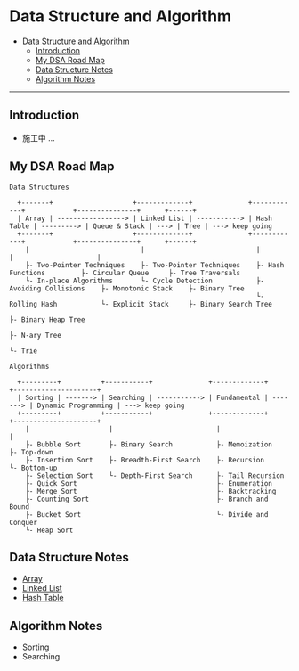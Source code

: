 # Data Structure and Algorithm

- [Data Structure and Algorithm](#data-structure-and-algorithm)
  - [Introduction](#introduction)
  - [My DSA Road Map](#my-dsa-road-map)
  - [Data Structure Notes](#data-structure-notes)
  - [Algorithm Notes](#algorithm-notes)

---
## Introduction

- 施工中 ...

## My DSA Road Map

```
Data Structures

  +-------+                    +-------------+              +------------+            +---------------+      +------+
  | Array | -----------------> | Linked List | -----------> | Hash Table | ---------> | Queue & Stack | ---> | Tree | ---> keep going
  +-------+                    +-------------+              +------------+            +---------------+      +------+
    |                            |                            |                         |                     |
    ├- Two-Pointer Techniques    ├- Two-Pointer Techniques    ├- Hash Functions         ├- Circular Queue     ├- Tree Traversals
    └- In-place Algorithms       └- Cycle Detection           ├- Avoiding Collisions    ├- Monotonic Stack    ├- Binary Tree
                                                              └- Rolling Hash           └- Explicit Stack     ├- Binary Search Tree
                                                                                                              ├- Binary Heap Tree
                                                                                                              ├- N-ary Tree
                                                                                                              └- Trie

Algorithms

  +---------+          +-----------+              +-------------+          +---------------------+
  | Sorting | -------> | Searching | -----------> | Fundamental | -------> | Dynamic Programming | ---> keep going
  +---------+          +-----------+              +-------------+          +---------------------+
    |                    |                          |                        |
    ├- Bubble Sort       ├- Binary Search           ├- Memoization           ├- Top-down
    ├- Insertion Sort    ├- Breadth-First Search    ├- Recursion             └- Bottom-up
    ├- Selection Sort    └- Depth-First Search      ├- Tail Recursion    
    ├- Quick Sort                                   ├- Enumeration       
    ├- Merge Sort                                   ├- Backtracking      
    ├- Counting Sort                                ├- Branch and Bound  
    ├- Bucket Sort                                  └- Divide and Conquer
    └- Heap Sort
```

## Data Structure Notes

- [Array](./notes/array.md)
- [Linked List](./notes/linked-list.md)
- [Hash Table](./notes/hash-table.md)

## Algorithm Notes

- Sorting
- Searching